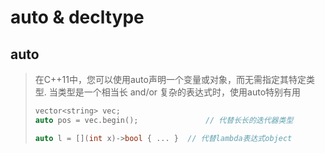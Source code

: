 # auto & decltype

## auto

> 在C++11中，您可以使用auto声明一个变量或对象，而无需指定其特定类型. 当类型是一个相当长 and/or 复杂的表达式时，使用auto特别有用
>
> ```cpp
> vector<string> vec;
> auto pos = vec.begin();				// 代替长长的迭代器类型
> 
> auto l = [](int x)->bool { ... }	// 代替lambda表达式object
> ```
>
> 